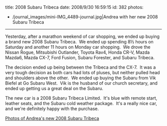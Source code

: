title: 2008 Subaru Tribeca
date: 2008/9/30 16:59:15
id: 382
photos:
- /journal_images/mini-IMG_4489-journal.jpg|Andrea with her new 2008 Subaru Tribeca
---
Yesterday, after a marathon weekend of car shopping, we ended up buying a brand new 2008 Subaru Tribeca.  We ended up spending 8½ hours on Saturday and another 11 hours on Monday car shopping.  We drove the Nissan Rogue, Mitsubishi Outlander, Toyota Rav4, Honda CR-V, Mazda Mazda6, Mazda CX-7, Ford Fusion, Subaru Forester, and Subaru Tribeca. 

The decision ended up being between the Tribeca and the CX-7.  It was a very tough decision as both cars had lots of pluses, but neither pulled head and shoulders above the other.  We ended up buying the Subaru from Vik Biefel at Go Subaru West.  Vik is the husband of our church secretary, and ended up getting us a great deal on the Subaru. 

The new car is a 2008 Subaru Tribeca Limited.  It's blue with remote start, leather seats, and the Subaru cold weather package.  It's a really nice car, and we're definitely happy with the purchase.

[Photos of Andrea's new 2008 Subaru Tribeca](PhotoAlbum.aspx?ID=SUBARUTRIBECA2008)